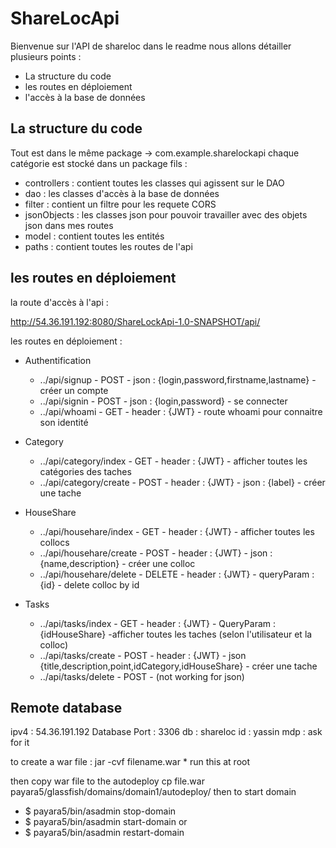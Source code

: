 # ShareLocApi

Bienvenue sur l'API de shareloc dans le readme nous allons détailler plusieurs points :
* La structure du code
* les routes en déploiement
* l'accès à la base de données

## La structure du code 
Tout est dans le même package -> com.example.sharelockapi
chaque catégorie est stocké dans un package fils :
* controllers : contient toutes les classes qui agissent sur le DAO
* dao : les classes d'accès à la base de données
* filter : contient un filtre pour les requete CORS
* jsonObjects : les classes json pour pouvoir travailler avec des objets json dans mes routes
* model : contient toutes les entités
* paths : contient  toutes les routes de l'api

## les routes en déploiement
la route d'accès à l'api :

http://54.36.191.192:8080/ShareLockApi-1.0-SNAPSHOT/api/

les routes en déploiement :
* Authentification
  * ../api/signup - POST - json : {login,password,firstname,lastname} - créer un compte 
  * ../api/signin - POST - json : {login,password} - se connecter
  * ../api/whoami - GET -  header : {JWT} - route whoami pour connaitre son identité 

* Category
  * ../api/category/index - GET - header : {JWT} - afficher toutes les catégories des taches
  * ../api/category/create - POST - header : {JWT} - json : {label} - créer une tache

* HouseShare
  * ../api/househare/index - GET - header : {JWT} - afficher toutes les collocs
  * ../api/househare/create - POST - header : {JWT} - json : {name,description} - créer une colloc
  * ../api/househare/delete - DELETE - header : {JWT} - queryParam : {id} - delete colloc by id

* Tasks
  * ../api/tasks/index - GET - header : {JWT} - QueryParam : {idHouseShare} -afficher toutes les taches (selon l'utilisateur et la colloc)
  * ../api/tasks/create - POST - header : {JWT} - json {title,description,point,idCategory,idHouseShare} - créer une tache
  * ../api/tasks/delete - POST - (not working for json)

## Remote database

ipv4 : 54.36.191.192 
Database Port : 3306
db : shareloc 
id : yassin
mdp : ask for it

to create a war file : 
jar -cvf filename.war * 
run this at root

then copy war file to the autodeploy
cp file.war payara5/glassfish/domains/domain1/autodeploy/
then to start domain

* $ payara5/bin/asadmin stop-domain
* $ payara5/bin/asadmin start-domain
or
* $ payara5/bin/asadmin restart-domain










